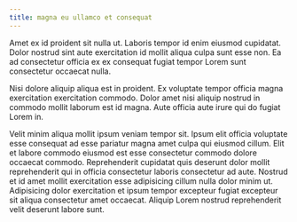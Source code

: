 ```yaml
---
title: magna eu ullamco et consequat
---
```


Amet ex id proident sit nulla ut. Laboris tempor id enim eiusmod cupidatat. Dolor nostrud sint aute exercitation id mollit aliqua culpa sunt esse non. Ea ad consectetur officia ex ex consequat fugiat tempor Lorem sunt consectetur occaecat nulla.

Nisi dolore aliquip aliqua est in proident. Ex voluptate tempor officia magna exercitation exercitation commodo. Dolor amet nisi aliquip nostrud in commodo mollit laborum est id magna. Aute officia aute irure qui do fugiat Lorem in.

Velit minim aliqua mollit ipsum veniam tempor sit. Ipsum elit officia voluptate esse consequat ad esse pariatur magna amet culpa qui eiusmod cillum. Elit et labore commodo eiusmod est esse consectetur commodo dolore occaecat commodo. Reprehenderit cupidatat quis deserunt dolor mollit reprehenderit qui in officia consectetur laboris consectetur ad aute. Nostrud et id amet mollit exercitation esse adipisicing cillum nulla dolor minim ut. Adipisicing dolor exercitation et ipsum tempor excepteur fugiat excepteur sit aliqua consectetur amet occaecat. Aliquip Lorem nostrud reprehenderit velit deserunt labore sunt.